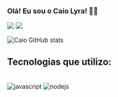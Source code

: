 ### Olá! Eu sou o Caio Lyra!  👋🏾



<div>

  <a href = "mailto:caiolyra1@hotmail.com"><img src="https://img.shields.io/badge/-Gmail-%23333?style=for-the-badge&logo=gmail&logoColor=white" target="_blank"></a>
  <a href="https://www.linkedin.com/in/caio-lyra-218216140/" target="_blank"><img src="https://img.shields.io/badge/-LinkedIn-%230077B5?style=for-the-badge&logo=linkedin&logoColor=white" target="_blank"></a> 
  
</div>


![Caio GitHub stats](https://github-readme-stats.vercel.app/api?username=CaioLyra71&theme=dracula_icons=true)




## Tecnologias que utilizo:

<div style="display: inline_block"><br>
  <img align="center" alt="javascript"  src="https://img.shields.io/badge/JavaScript-323330?style=for-the-badge&logo=javascript&logoColor=F7DF1E">
  <img align="center" alt="nodejs"  src="https://img.shields.io/badge/Node.js-43853D?style=for-the-badge&logo=node.js&logoColor=white">

</div>
